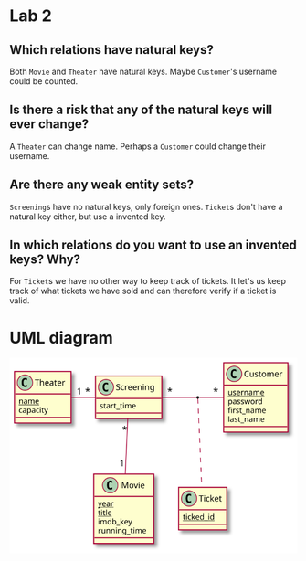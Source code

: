 # Lab 2

## Which relations have natural keys?
Both `Movie` and `Theater` have natural keys.  Maybe `Customer`'s username could
be counted.

## Is there a risk that any of the natural keys will ever change?
A `Theater` can change name.  Perhaps a `Customer` could change their username.

## Are there any weak entity sets?
`Screening`s have no natural keys, only foreign ones.  `Ticket`s don't have a
natural key either, but use a invented key.

## In which relations do you want to use an invented keys? Why?
For `Ticket`s we have no other way to keep track of tickets.  It let's us keep
track of what tickets we have sold and can therefore verify if a ticket is
valid.

# UML diagram
![UML diagram](uml.svg)
